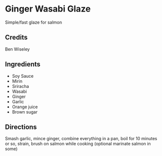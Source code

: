 # Ginger Wasabi Glaze

Simple/fast glaze for salmon

## Credits

Ben Wiseley

## Ingredients

- Soy Sauce
- Mirin
- Sriracha
- Wasabi
- Ginger
- Garlic
- Orange juice
- Brown sugar

## Directions

Smash garlic, mince ginger, combine everything in a pan, boil for 10 minutes or
so, strain, brush on salmon while cooking (optional marinate salmon in some)
